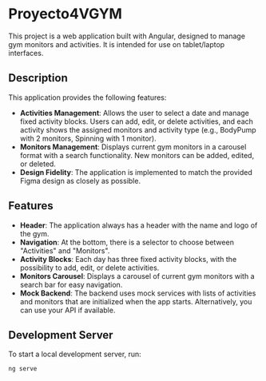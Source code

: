 # Proyecto4VGYM

This project is a web application built with Angular, designed to manage gym monitors and activities. It is intended for use on tablet/laptop interfaces.

## Description

This application provides the following features:

- **Activities Management**: Allows the user to select a date and manage fixed activity blocks. Users can add, edit, or delete activities, and each activity shows the assigned monitors and activity type (e.g., BodyPump with 2 monitors, Spinning with 1 monitor).
- **Monitors Management**: Displays current gym monitors in a carousel format with a search functionality. New monitors can be added, edited, or deleted.
- **Design Fidelity**: The application is implemented to match the provided Figma design as closely as possible.

## Features

- **Header**: The application always has a header with the name and logo of the gym.
- **Navigation**: At the bottom, there is a selector to choose between "Activities" and "Monitors".
- **Activity Blocks**: Each day has three fixed activity blocks, with the possibility to add, edit, or delete activities.
- **Monitors Carousel**: Displays a carousel of current gym monitors with a search bar for easy navigation.
- **Mock Backend**: The backend uses mock services with lists of activities and monitors that are initialized when the app starts. Alternatively, you can use your API if available.

## Development Server

To start a local development server, run:

```bash
ng serve
